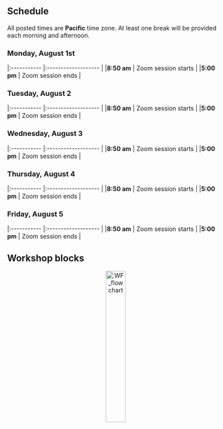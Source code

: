 ## Schedule

All posted times are **Pacific** time zone. At least one break will be provided each morning and afternoon.

### Monday, August 1st

|:----------- |:------------------- |
|**8:50 am**  | Zoom session starts |
|**5:00 pm** | Zoom session ends |

### Tuesday, August 2

|:----------- |:------------------- |
|**8:50 am**  | Zoom session starts |
|**5:00 pm** | Zoom session ends |

### Wednesday, August 3

|:----------- |:------------------- |
|**8:50 am**  | Zoom session starts |
|**5:00 pm** | Zoom session ends |

### Thursday, August 4

|:----------- |:------------------- |
|**8:50 am**  | Zoom session starts |
|**5:00 pm** | Zoom session ends |

### Friday, August 5

|:----------- |:------------------- |
|**8:50 am**  | Zoom session starts |
|**5:00 pm** | Zoom session ends |

## Workshop blocks

<p align = "center">
<img src="figures/WF.png" alt="WF_flowchart" width="30%" align="center"/>
</p>


